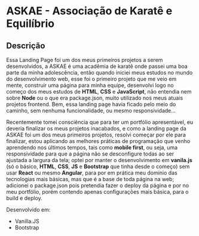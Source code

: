 # ASKAE - Associação de Karatê e Equilíbrio

## Descrição
Essa Landing Page foi um dos meus primeiros projetos a serem desenvolvidos, a ASKAE é uma acadêmia de karatê onde passei uma boa parte da minha adolescência, então quando iniciei meus estudos no mundo do desenvolvimento
web, esse foi o primeiro projeto que me veio em mente, construir uma página para minha equipe, desenvolvi logo no começo dos meus estudos de **HTML**, **CSS** e **JavaScript**, não entendia nem sobre **Node** ou o que era package.json, 
muito utilizado nos meus atuais projetos frontend. Bem, essa landing page havia ficado pelo meio do caminho, sem nenhuma funcionalidade, ou mesmo responsividade...

Recentemente tomei consciência que para ter um portfólio apresentável, eu deveria finalizar os meus projetos inacabados, e como a landing page da ASKAE foi um dos meus primeiros projetos, resolvi começar
por ele para finalizar, estou aplicando as melhores práticas de programação que venho aprendendo nos últimos tempos, tais como **mobile first**, ou seja, uma responsividade para que a página não se desconfigure todas
ao ser ajustada a largura da tela; optei por manter o desenvolvimento em **vanila.js** (só o básico, **HTML**, **CSS**, **JS** e **Bootstrap** que tinha desde o começo) sem usar **React** ou mesmo **Angular**, para por em prática meu dominio das tecnologias mais básicas, mas 
que é a base de toda página na web; adicionei o package.json pois pretendia fazer o deploy da página e por no meu portfólio, porém contendo apenas configurações mais básica, para o build e deploy.

Desenvolvido em:

- Vanilla.JS
- Bootstrap
  

<div style="display: inline_block; margin: 0 auto; padding: 120em 20em">
  <img align="center" alt="And-HTML" height="30" width="40" src="https://raw.githubusercontent.com/devicons/devicon/master/icons/html5/html5-original.svg" />
  <img align="center" alt="And-CSS" height="30" width="40" src="https://raw.githubusercontent.com/devicons/devicon/master/icons/css3/css3-original.svg" />    
  <img align="center" alt="And-Js" height="30" width="40" src="https://raw.githubusercontent.com/devicons/devicon/master/icons/javascript/javascript-plain.svg" />
  <img align="center" alt="And-Bootstrap" height="30" width="40" src="https://cdn.jsdelivr.net/gh/devicons/devicon@latest/icons/bootstrap/bootstrap-original.svg" />
</div>


## Getting Started

    npm install

First, run the development server:

    npm run dev
    # or
    yarn dev
    # or
    pnpm dev
    # or
    bun dev


## Author
Andre Alves Pereira

## Project status
This project is still under development, that is, if you find a bug and want to contribute, you can report the problem found and as soon as possible I will make the necessary corrections, in addition, I am also making some improvements, so in the future the projects may contain new features.
